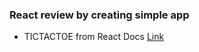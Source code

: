 ### React review by creating simple app

* TICTACTOE from React Docs [Link](https://han-tictactoe.herokuapp.com/)

